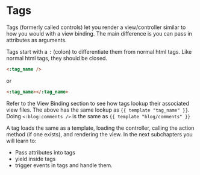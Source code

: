 # Tags

Tags (formerly called controls) let you render a view/controller similar to how you would with a view binding.  The main difference is you can pass in attributes as arguments.

Tags start with a ```:``` (colon) to differentiate them from normal html tags.  Like normal html tags, they should be closed.

```html
<:tag_name />
```

or

```html
<:tag_name></:tag_name>
```

Refer to the View Binding section to see how tags lookup their associated view files.  The above has the same lookup as ```{{ template "tag_name" }}```.  Doing ```<:blog:comments />``` is the same as ```{{ template "blog/comments" }}```

A tag loads the same as a template, loading the controller, calling the action method (if one exists), and rendering the view.  In the next subchapters you will learn to:

  - Pass attributes into tags
  - yield inside tags
  - trigger events in tags and handle them.

